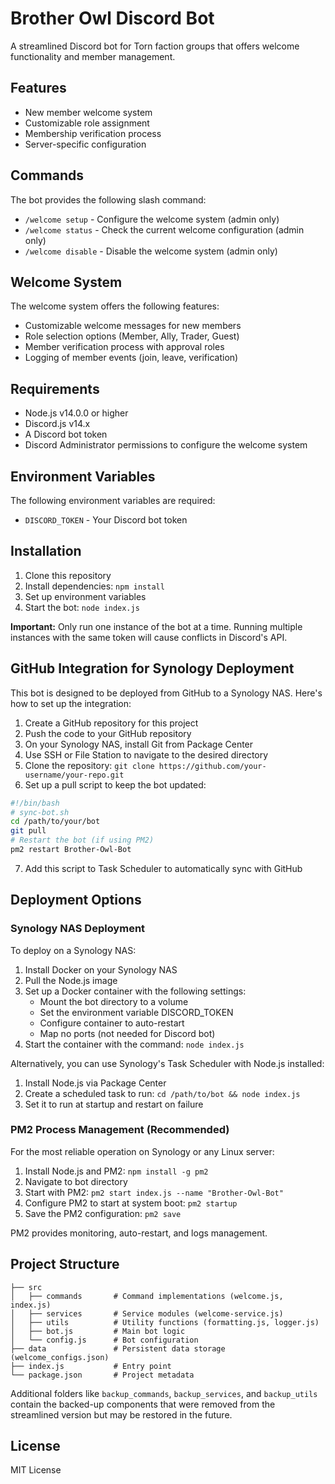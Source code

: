 # Brother Owl Discord Bot

A streamlined Discord bot for Torn faction groups that offers welcome functionality and member management.

## Features

- New member welcome system
- Customizable role assignment
- Membership verification process
- Server-specific configuration

## Commands

The bot provides the following slash command:

- `/welcome setup` - Configure the welcome system (admin only)
- `/welcome status` - Check the current welcome configuration (admin only)
- `/welcome disable` - Disable the welcome system (admin only)

## Welcome System

The welcome system offers the following features:
- Customizable welcome messages for new members
- Role selection options (Member, Ally, Trader, Guest)
- Member verification process with approval roles
- Logging of member events (join, leave, verification)

## Requirements

- Node.js v14.0.0 or higher
- Discord.js v14.x
- A Discord bot token
- Discord Administrator permissions to configure the welcome system

## Environment Variables

The following environment variables are required:

- `DISCORD_TOKEN` - Your Discord bot token

## Installation

1. Clone this repository
2. Install dependencies: `npm install`
3. Set up environment variables
4. Start the bot: `node index.js`

**Important:** Only run one instance of the bot at a time. Running multiple instances with the same token will cause conflicts in Discord's API.

## GitHub Integration for Synology Deployment

This bot is designed to be deployed from GitHub to a Synology NAS. Here's how to set up the integration:

1. Create a GitHub repository for this project
2. Push the code to your GitHub repository
3. On your Synology NAS, install Git from Package Center
4. Use SSH or File Station to navigate to the desired directory
5. Clone the repository: `git clone https://github.com/your-username/your-repo.git`
6. Set up a pull script to keep the bot updated:

```bash
#!/bin/bash
# sync-bot.sh
cd /path/to/your/bot
git pull
# Restart the bot (if using PM2)
pm2 restart Brother-Owl-Bot
```

7. Add this script to Task Scheduler to automatically sync with GitHub

## Deployment Options

### Synology NAS Deployment

To deploy on a Synology NAS:

1. Install Docker on your Synology NAS
2. Pull the Node.js image
3. Set up a Docker container with the following settings:
   - Mount the bot directory to a volume
   - Set the environment variable DISCORD_TOKEN
   - Configure container to auto-restart
   - Map no ports (not needed for Discord bot)
4. Start the container with the command: `node index.js`

Alternatively, you can use Synology's Task Scheduler with Node.js installed:

1. Install Node.js via Package Center
2. Create a scheduled task to run: `cd /path/to/bot && node index.js`
3. Set it to run at startup and restart on failure

### PM2 Process Management (Recommended)

For the most reliable operation on Synology or any Linux server:

1. Install Node.js and PM2: `npm install -g pm2`
2. Navigate to bot directory
3. Start with PM2: `pm2 start index.js --name "Brother-Owl-Bot"`
4. Configure PM2 to start at system boot: `pm2 startup`
5. Save the PM2 configuration: `pm2 save`

PM2 provides monitoring, auto-restart, and logs management.

## Project Structure

```
├── src
│   ├── commands       # Command implementations (welcome.js, index.js)
│   ├── services       # Service modules (welcome-service.js)
│   ├── utils          # Utility functions (formatting.js, logger.js)
│   ├── bot.js         # Main bot logic
│   └── config.js      # Bot configuration
├── data               # Persistent data storage (welcome_configs.json)
├── index.js           # Entry point
└── package.json       # Project metadata
```

Additional folders like `backup_commands`, `backup_services`, and `backup_utils` contain the backed-up components that were removed from the streamlined version but may be restored in the future.

## License

MIT License